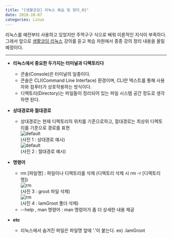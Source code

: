 ```yaml
---
title: "[생활코딩] 리눅스 복습 및 정리_01"
date: 2018-10-07
categories: Linux
---
```


리눅스를 예전부터 사용하고 있었지만 주먹구구 식으로 배워 이론적인 지식이 부족하다. 
그래서 앞으로 [생활코딩 리눅스](https://opentutorials.org/course/2598) 강의를 듣고 복습 차원에서 종종 강의 정리 내용을 올릴 예정이다. 

---  

* **리눅스에서 중요한 두가지는 터미널과 디렉토리다**  
  * 콘솔(Console)은 터미널의 일종이다. 
  * 콘솔은 CLI(Command Line Interface) 환경이며, CLI란 텍스트를 통해 사용자와 컴푸터가 상호작용하는 방식이다.  
  * 디렉토리(Directory)는 파일들이 정리되어 있는 파일 시스템 공간 정도로 생각하면 된다.  
     
       
       
      
* **상대경로와 절대경로**   
  * 상대경로는 현재 디렉토리의 위치를 기준으로하고, 절대경로는 최상위 디렉토리를 기준으로 경로를 표현  
  ![default](https://user-images.githubusercontent.com/29648470/46578308-f78c9e00-ca37-11e8-99b2-c90662dce4c1.PNG)  
  (사진 1 : 상대경로 예시)   
  ![default](https://user-images.githubusercontent.com/29648470/46578312-0ecb8b80-ca38-11e8-8a03-bafcb54e30f7.PNG)  
  (사진 2 : 절대경로 예시)  
   
   

* **명령어**   
  * rm [파일명] : 파일이나 디렉토리를 삭제 (디렉토리 삭제 시 rm -r [디렉토리명])  
  ![rm](https://user-images.githubusercontent.com/29648470/46578445-57387880-ca3b-11e8-8d62-9dacf66bb6b0.PNG)  
  (사진 3 : groot 파일 삭제)  
  ![rm](https://user-images.githubusercontent.com/29648470/46578449-6fa89300-ca3b-11e8-8551-e27061bf71ee.PNG)  
  (사진 4 : IamGroot 폴더 삭제) 
  * --help , man 명령어 : man 명렁어가 좀 더 상세한 내용 제공  
  
  
    
    
* **etc**  
  * 리눅스에서 숨겨진 파일은 파일명 앞에 '.'이 붙는다. ex) .IamGroot
  


  


